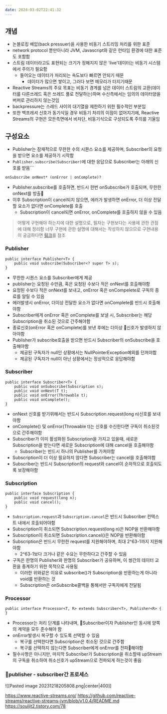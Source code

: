 ```yaml
---
date: 2024-03-02T22:41:32
---
```

## 개념
- 논블로킹 배압(back pressuer)을 사용한 비동기 스트리밍 처리를 위한 표준
- network protocol 뿐만아니라 JVM, Javascript와 같은 런타임 환경에 대한 표준도 포함함
- 스트림 데이터라고도 표현되는 크기가 정해지지 않은 'live'데이터는 비동기 시스템에서 주의가 필요함
	- 들어오는 데이터가 처리되는 속도보다 빠르면 안되기 때문
		- 데이터가 많으면 쌓이고, 그러다 보면 메모리가 터지기때문
- Reactive Streams의 주요 목표는 비동기 경계를 넘은 데이터 스트림의 교환(데이터를 다른쓰레드 혹은 쓰레드 풀로 전달하는)하며 수신측에서는 임의의 데이터양을 버퍼로 관리하지 않는것임
- backpressure는 스레드 사이의 대기열을 제한하기 위한 필수적인 부분임
- 또한 백프레셔 신호가 동기식일 경우 비동기 처리의 이점이 없어지기에, Reactive Streams의 구현은 모든측면에서 비차단, 비동기식으로 구성되도록 주의를 기울임

## 구성요소

- Publisher는 잠재적으로 무한한 수의 시퀀스 요소를 제공하며, Subscriber의 요청을 받으면 요소를 제공하기 시작함
- `Publisher.subscribe(Subscriber)`에 대한 응답으로 Subscriber는 아래의 신호를 받음```
```
onSubscribe onNext* (onError | onComplete)?
```
- Publisher.subscribe를 호출하면, 반드시 한번 onSubscribe가 호출되며, 무한한 onNext를 방출
- 이후 Subscription이 cancel되지 않으면, 에러가 발생하면 onError, 더 이상 전달할 요소가 없다면 onComplete를 호출
	- Subscription이 cancel되면 onError, onComplete를 호출하지 않을 수 있음

> 어떻게 구현해야 하는지에 대한 설명으로, 필자는 구현보다는 사용에 관한 관점에 대해 정리함
> 너무 구현에 관한 설명에 대해서는 작성하지 않으므로 구현내용이 궁금하다면 [링크](https://github.com/reactive-streams/reactive-streams-jvm/blob/v1.0.4/README.md)를 참조
### Publisher
```
public interface Publisher<T> {
    public void subscribe(Subscriber<? super T> s);
}
```
- 무한한 시퀀스 요소를 Subscriber에게 제공
- publisher는 요청된 수만큼, 혹은 요청된 수보다 적은 onNext를 호출해야함
- 요청된 수보다 적은 onNext를 보내고, onError 혹은 onCompelete로 구독의 종료를 알릴 수 있음
- 에러발생시 onError, 더이상 전달한 요소가 없다면 onComplete를 반드시 호출해야함
- Subscriber에게 onError 혹은 onComplete를 보낼 시, Subscriber는 해당 Subscription을 취소된 것으로 간주해야함
- 종료신호(onError 혹은 onComplete)를 보낸 후에는 더이상 신호가 발생하지 않아야함
- Publisher가 subscribe호출을 받으면 반드시 Subscriber의 onSubscribe을 호출해야함
	- 제공된 구독자가 null인 상황에서는 NullPointerException예외를 던져야함
	- 제공된 구독자가 null이 아닌 상황에서는 정상적으로 응답해야함

### Subscriber
```
public interface Subscriber<T> {
    public void onSubscribe(Subscription s);
    public void onNext(T t);
    public void onError(Throwable t);
    public void onComplete();
}
```
- onNext 신호를 받기위해서는 반드시 Subscription.request(long n)신호를 보내야함
- onComplete() 및 onError(Throwable t)는 신호를 수신한다면 구독이 취소된것으로 간주해야함
- Subscriber가 이미 활성화된 Subscription을 가지고 있을때, 새로운 Subscription을 받는다면 새로운 Subscription에 대해 cancel을 호출해야함
	- Subscriber는 반드시 하나의 Publisher를 가져야함
- Subscription이 더 이상 필요하지 않다면 Subscriber는 cancel을 호출해야함
- Subscriber는 반드시 Subscription의 request와 cancel이 순차적으로 호출되도록 보장해야함

### Subscription
```
public interface Subscription {
    public void request(long n);
    public void cancel();
}
```
- `Subscription.request`과 `Subscription.cancel`은 반드시 Subscriber 컨택스트 내에서 호출되어야함
- Subscription이 취소되면 Subscription.request(long n)은 NOP을 반환해야함
- Subscription이 취소되면 Subscription.cancel()은 NOP을 반환해야함
- Subscription은 반드시 무한한 request를 지원해야하며, 최대 2^63-1까지 지원해야함
	- 2^63-1보다 크거나 같은 수요는 무한하다고 간주할 수 있음
- 구독은 한명의 Publisher와 한명의 Subscriber가 공유하며, 이 쌍간의 데이터 교환을 중계하기 위한 목적으로 사용됨
	- 이러한 위와같은 이유로 subscribe()가 Subscription을 반환하는게 아니라 void를 반환하는 것
	- Subscription은 onSubscribe콜백을 통해서만 구독자에게 전달됨

### Processor
```
public interface Processor<T, R> extends Subscriber<T>, Publisher<R> {
}
```
- Processor는 처리 단계를 나타내며, Subscriber이자 Publisher인 동시에 양쪽의 계약을 모두 준수해야 함
- onError발생시 복구할 수 있도록 선택할 수 있음
	- 복구를 선택한다면 Subscription은 취소된 것으로 간주함
	- 복구를 선택하지 않는다면 Subscriber에게 onError를 전파해야함
- 필수사항은 아니지만, 마지막 Subscriber가 Subscription을 취소할때 upStream의 구독을 취소하여 취소신호가 upStream으로 전파되게 하는것이 좋음

### publisher - subscriber간 프로세스

![[Pasted image 20231218205808.png|center|400]]



https://www.reactive-streams.org/
https://github.com/reactive-streams/reactive-streams-jvm/blob/v1.0.4/README.md
https://souljit2.tistory.com/78